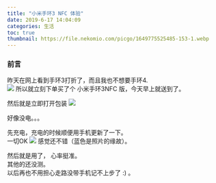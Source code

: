 ```yaml
---
title: "小米手环3 NFC 体验"
date: 2019-6-17 14:04:09
categories: 生活
toc: true
thumbnail: https://file.nekomio.com/picgo/1649775525485-153-1.webp
---
```


### 前言
昨天在网上看到手环3打折了，而且我也不想要手环4.  
![](https://file.nekomio.com/picgo/1649775532912-153-2.webp)
所以就立刻下单买了个 小米手环3NFC 版，今天早上就送到了。

然后就是立即打开包装
![](https://file.nekomio.com/picgo/1649775538961-153-4.webp)

好像没电。。。

先充电，充电的时候顺便用手机更新了一下。  
一切OK
![](https://file.nekomio.com/picgo/1649775536019-153-3.webp)
感觉还不错（蓝色是照片的缘故）。

然后就是用了， 心率挺准。  
其他的还没测。  
以后再也不用担心走路没带手机记不上步了 :) 。
